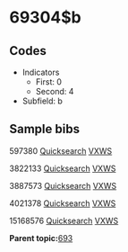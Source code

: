# 69304$b

## Codes

-   Indicators
    -   First: 0
    -   Second: 4
-   Subfield: b

## Sample bibs

597380 [Quicksearch](https://search.library.yale.edu/catalog/597380) [VXWS](http://prodorbis.library.yale.edu:7014/vxws/GetHoldingsService?bibId=597380)

3822133 [Quicksearch](https://search.library.yale.edu/catalog/3822133) [VXWS](http://prodorbis.library.yale.edu:7014/vxws/GetHoldingsService?bibId=3822133)

3887573 [Quicksearch](https://search.library.yale.edu/catalog/3887573) [VXWS](http://prodorbis.library.yale.edu:7014/vxws/GetHoldingsService?bibId=3887573)

4021378 [Quicksearch](https://search.library.yale.edu/catalog/4021378) [VXWS](http://prodorbis.library.yale.edu:7014/vxws/GetHoldingsService?bibId=4021378)

15168576 [Quicksearch](https://search.library.yale.edu/catalog/15168576) [VXWS](http://prodorbis.library.yale.edu:7014/vxws/GetHoldingsService?bibId=15168576)

**Parent topic:**[693](../../tags/693/693.md)

